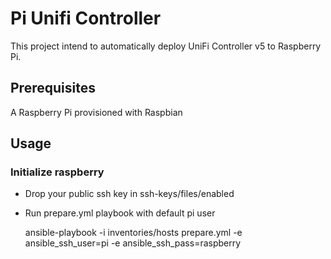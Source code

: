 Pi Unifi Controller
===================

This project intend to automatically deploy UniFi Controller v5 to Raspberry Pi.

Prerequisites
-------------

A Raspberry Pi provisioned with Raspbian

Usage
-----

### Initialize raspberry

 - Drop your public ssh key in ssh-keys/files/enabled
 - Run prepare.yml playbook with default pi user
 
    ansible-playbook -i inventories/hosts prepare.yml -e ansible_ssh_user=pi -e ansible_ssh_pass=raspberry
